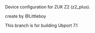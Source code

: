 Device configuration for ZUK Z2 (z2_plus).

create by @Littleboy

This branch is for building  Ubport 7.1
